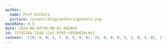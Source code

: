 ```yaml
---
author:
  name: Prof Gotkola
  picture: /assets/blog/authors/gotkola.png
maskRate: 0.5
date: 2024-06-04T08:00:01.682469
id: 71f9534a-2248-11ef-9f85-c95db626c0e3
content: '[[0, 4, 0, 2, 7, 0, 5, 0, 0], [6, 0, 0, 0, 5, 1, 0, 3, 0], [1, 0, 7, 3, 0, 0, 2, 0, 6], [4, 0, 2, 0, 0, 0, 0, 6, 0], [5, 0, 0, 7, 6, 3, 0, 4, 0], [0, 6, 0, 1, 2, 4, 9, 0, 0], [0, 0, 4, 6, 1, 9, 0, 5, 0], [7, 0, 5, 4, 3, 0, 0, 8, 0], [9, 0, 6, 5, 8, 0, 0, 0, 4]]'
---
```

